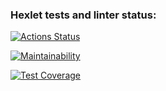 ### Hexlet tests and linter status:
[![Actions Status](https://github.com/writeralex/frontend-project-11/workflows/hexlet-check/badge.svg)](https://github.com/writeralex/frontend-project-11/actions)

[![Maintainability](https://api.codeclimate.com/v1/badges/d3ff8d0d37ae22085aa3/maintainability)](https://codeclimate.com/github/writeralex/frontend-project-11/maintainability)

[![Test Coverage](https://api.codeclimate.com/v1/badges/d3ff8d0d37ae22085aa3/test_coverage)](https://codeclimate.com/github/writeralex/frontend-project-11/test_coverage)